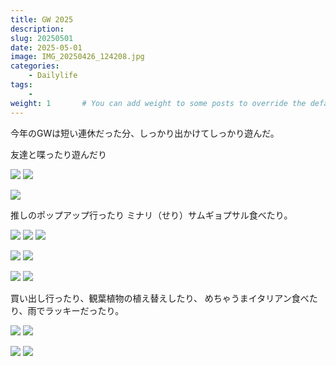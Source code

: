```yaml
---
title: GW 2025
description: 
slug: 20250501
date: 2025-05-01
image: IMG_20250426_124208.jpg
categories:
    - Dailylife
tags:
    - 
weight: 1       # You can add weight to some posts to override the default sorting (date descending)
---
```


今年のGWは短い連休だった分、しっかり出かけてしっかり遊んだ。

友達と喋ったり遊んだり
<!-- gallery start -->
![](IMG_20250426_135912.jpg)
![](IMG_20250429_123652.jpg)

![](IMG_20250429_213841.jpg)
<!-- gallery end -->

推しのポップアップ行ったり
ミナリ（せり）サムギョプサル食べたり。
<!-- gallery start -->
![](IMG_20250504_141654.jpg)
![](IMG_20250504_141907.jpg)
![](IMG_20250504_142408.jpg)

![](IMG_20250504_142428.jpg)
![](IMG_20250504_142433.jpg)

![](IMG_20250504_123838.jpg)
![](IMG_20250504_161830.jpg)
<!-- gallery end -->

買い出し行ったり、観葉植物の植え替えしたり、
めちゃうまイタリアン食べたり、雨でラッキーだったり。
<!-- gallery start -->
![](IMG_20250506_113722.jpg)
![](IMG_20250506_114011.jpg)

![](IMG_20250506_122246.jpg)
![](IMG_20250506_123827.jpg)
<!-- gallery end -->
